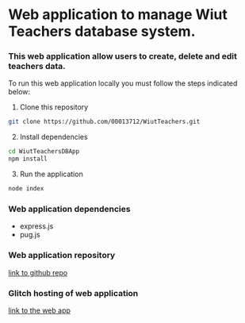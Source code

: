 # Web application to manage Wiut Teachers database system.

### This web application allow users to create, delete and edit teachers data.

To run this web application locally you must follow the steps indicated below:

1. Clone this repository
```bash
git clone https://github.com/00013712/WiutTeachers.git
```

2. Install dependencies
```bash
cd WiutTeachersDBApp
npm install
```

3. Run the application
```bash
node index
```

### Web application dependencies
- express.js
- pug.js

### Web application repository
[link to github repo](https://github.com/00013712/WiutTeachers.git)

### Glitch hosting of web application
[link to the web app](https://bow-navy-ounce.glitch.me/)